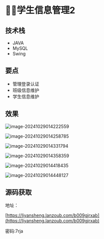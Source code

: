 # 👨‍🎓学生信息管理2 



<SlideProtected>

<MyGlobalComponent />


## 技术栈
- JAVA
- MySQL
- Swing


## 要点
- 管理登录认证
- 班级信息维护
- 学生信息维护

## 效果

![image-20241029014222559](http://cdn.qiniu.liyansheng.top/img/image-20241029014222559.png)

![image-20241029014258785](http://cdn.qiniu.liyansheng.top/img/image-20241029014258785.png)

![image-20241029014331794](http://cdn.qiniu.liyansheng.top/img/image-20241029014331794.png)

![image-20241029014358359](http://cdn.qiniu.liyansheng.top/img/image-20241029014358359.png)

![image-20241029014418435](http://cdn.qiniu.liyansheng.top/img/image-20241029014418435.png)

![image-20241029014448127](http://cdn.qiniu.liyansheng.top/img/image-20241029014448127.png)

## 源码获取

<gzh />

<PasswordProtected>

地址：

[https://liyansheng.lanzoub.com/b009gjrxab](https://liyansheng.lanzoub.com/b009gjrxab)


密码:7rja

</PasswordProtected>



</SlideProtected> 